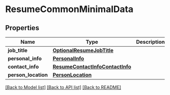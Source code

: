 # ResumeCommonMinimalData


## Properties
Name | Type | Description | Notes
------------ | ------------- | ------------- | -------------
**job_title** | [**OptionalResumeJobTitle**](OptionalResumeJobTitle.md) |  | [optional] 
**personal_info** | [**PersonalInfo**](PersonalInfo.md) |  | [optional] 
**contact_info** | [**ResumeContactInfoContactInfo**](ResumeContactInfoContactInfo.md) |  | [optional] 
**person_location** | [**PersonLocation**](PersonLocation.md) |  | [optional] 

[[Back to Model list]](../README.md#documentation-for-models) [[Back to API list]](../README.md#documentation-for-api-endpoints) [[Back to README]](../README.md)



